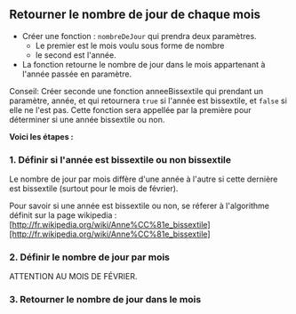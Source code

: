 ## Retourner le nombre de jour de chaque mois

* Créer une fonction : `nombreDeJour` qui prendra deux paramètres.
  * Le premier est le mois voulu sous forme de nombre
  * le second est l'année.
* La fonction retourne le nombre de jour dans le mois appartenant à l'année passée en paramètre.

Conseil: Créer seconde une fonction anneeBissextile qui prendant un paramètre, année, et qui retournera `true` si l'année est bissextile, et `false` si elle ne l'est pas. Cette fonction sera appellée par la première pour déterminer si une année bissextile ou non.

**Voici les étapes :**

### 1. Définir si l'année est bissextile ou non bissextile
Le nombre de jour par mois diffère d'une année à l'autre si cette dernière est bissextile (surtout pour le mois de février).

Pour savoir si une année est bissextile ou non, se réferer à l'algorithme définit sur la page wikipedia : [http://fr.wikipedia.org/wiki/Anne%CC%81e_bissextile][http://fr.wikipedia.org/wiki/Anne%CC%81e_bissextile]

### 2. Définir le nombre de jour par mois
ATTENTION AU MOIS DE FÉVRIER.

### 3. Retourner le nombre de jour dans le mois
